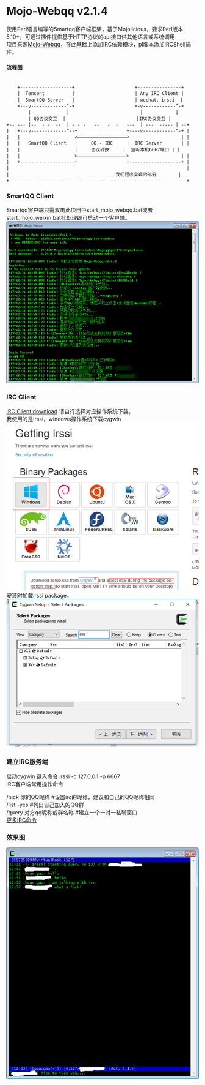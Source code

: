 # Mojo-Webqq v2.1.4
使用Perl语言编写的Smartqq客户端框架，基于Mojolicious，要求Perl版本5.10+，可通过插件提供基于HTTP协议的api接口供其他语言或系统调用
</br>项目来源[Mojo-Webqq](https://github.com/sjdy521/Mojo-Webqq)，在此基础上添加IRC依赖模块，pl脚本添加IRCShell插件。 
</br>
#### 流程图

```

    +-------------------+                      +----------------+  
    |  Tencent          |                      | Any IRC Client |
    |  SmartQQ Server   |                      | wechat、irssi  |
    +---v-------------^-+                      +-v------------^-+     
        |             |                          |            |
        | QQ协议交互  |                          |IRC协议交互 |
+-- --- |--  - -  --  | - - -   --   -  -   ---  | ---  ----- | --+
|   +---v-------------^--+                  +----v------------^-+ |   
|   |                    <——————————————————<                   | |
|   |   SmartQQ Client   |     QQ - IRC     |  IRC Server       | |
|   |                    |     协议转换     |  监听本机6667端口 | |
|   |                    >——————————————————>                   | | 
|   +--------------------+                  +-------------------+ |
|                                                                 |
|                                       我们程序实现的部分        | 
+---  - - - -  -- - --  ----  ------  -------  ------  ---    ----+

```
### SmartQQ Client
Smartqq客户端只需双击此项目中start_mojo_webqq.bat或者start_mojo_weixin.bat批处理即可启动一个客户端。
![image](https://github.com/ghuan/springmvc/blob/master/WebContent/images/1.png)
### IRC Client
[IRC Client download](http://www.ircreviews.org/clients/) 请自行选择对应操作系统下载。
</br>
我使用的是irssi，windows操作系统下载cygwin</br>
![image](https://github.com/ghuan/springmvc/blob/master/WebContent/images/2.png)</br>
安装时加载irssi package。</br>
![image](https://github.com/ghuan/springmvc/blob/master/WebContent/images/3.png)</br>
### 建立IRC服务端
启动cygwin 键入命令 irssi -c 127.0.0.1 -p 6667</br>
IRC客户端常用操作命令

/nick 你的QQ昵称               #设置irc的昵称，建议和自己的QQ昵称相同</br>
/list -yes                    #列出自己加入的QQ群</br>
/query 对方qq昵称或群名称       #建立一个一对一私聊窗口</br>
[更多IRC命令](http://wiki.ubuntu.org.cn/IRC%E5%9F%BA%E6%9C%AC%E5%91%BD%E4%BB%A4%E8%AF%B4%E6%98%8E)</br>

### 效果图

![image](https://github.com/ghuan/springmvc/blob/master/WebContent/images/4.png)</br>
